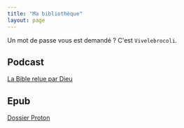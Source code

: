 ```yaml
---
title: "Ma bibliothèque"
layout: page
---
```


Un mot de passe vous est demandé ? C'est `Vivelebrocoli`.

## Podcast

[La Bible relue par Dieu](https://drive.proton.me/urls/KPQH3SF69W#t6MjcUxgsenh)

## Epub

[Dossier Proton](https://drive.proton.me/urls/HVD02GVTVR#RN1gy6yDMbaQ)
